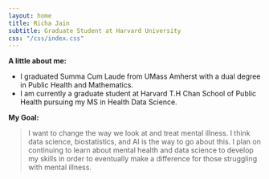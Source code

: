 ```yaml
---
layout: home
title: Richa Jain
subtitle: Graduate Student at Harvard University
css: "/css/index.css"
---
```


**A little about me:**
* I graduated Summa Cum Laude from UMass Amherst with a dual degree in Public Health and Mathematics. 
* I am currently a graduate student at Harvard T.H Chan School of Public Health pursuing my MS in Health Data Science. 

**My Goal:**
> I want to change the way we look at and treat mental illness. I think data science, biostatistics, and AI is the way to go about this. I plan on continuing to learn about mental health and data science to develop my skills in order to eventually make a difference for those struggling with mental illness.
